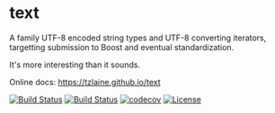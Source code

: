 # text

A family UTF-8 encoded string types and UTF-8 converting iterators, targetting submission to Boost and eventual standardization.

It's more interesting than it sounds.

Online docs: https://tzlaine.github.io/text

[![Build Status](https://travis-ci.org/tzlaine/text.svg?branch=master)](https://travis-ci.org/tzlaine/text)
[![Build Status](https://ci.appveyor.com/api/projects/status/github/tzlaine/text?branch=master&svg=true)](https://ci.appveyor.com/project/tzlaine/text)
[![codecov](https://codecov.io/gh/tzlaine/text/branch/master/graph/badge.svg)](https://codecov.io/gh/tzlaine/text)
[![License](https://img.shields.io/badge/license-boost-brightgreen.svg)](LICENSE_1_0.txt)
